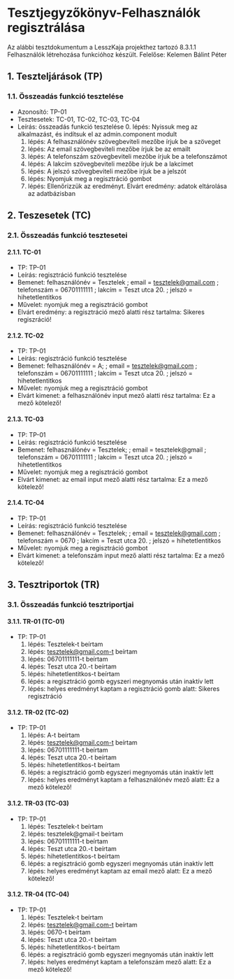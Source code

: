 # Tesztjegyzőkönyv-Felhasználók regisztrálása

Az alábbi tesztdokumentum a LesszKaja projekthez tartozó 8.3.1.1 Felhasználók létrehozása funkcióhoz készült. Felelőse: Kelemen Bálint Péter 

## 1. Teszteljárások (TP)

### 1.1. Összeadás funkció tesztelése 
- Azonosító: TP-01
- Tesztesetek: TC-01, TC-02, TC-03, TC-04
- Leírás: összeadás funkció tesztelése
    0. lépés: Nyissuk meg az alkalmazást, és indítsuk el az admin.component modult
    1. lépés: A felhasználónév szövegbeviteli mezőbe írjuk be a szöveget
    2. lépés: Az email szövegbeviteli mezőbe írjuk be az emailt
    3. lépés: A telefonszám szövegbeviteli mezőbe írjuk be a telefonszámot
    4. lépés: A lakcím szövegbeviteli mezőbe írjuk be a lakcímet
    5. lépés: A jelszó szövegbeviteli mezőbe irjuk be a jelszót
    6. lépés: Nyomjuk meg a regisztráció gombot 
    7. lépés: Ellenőrizzük az eredményt. Elvárt eredmény: adatok eltárolása az adatbázisban

## 2. Teszesetek (TC)

### 2.1. Összeadás funkció tesztesetei

#### 2.1.1. TC-01
- TP: TP-01
- Leírás: regisztráció funkció tesztelése 
- Bemenet: felhasználónév = Tesztelek ; email = tesztelek@gmail.com ; telefonszám = 06701111111 ; lakcím = Teszt utca 20. ; jelszó = hihetetlentitkos
- Művelet: nyomjuk meg a regisztráció gombot 
- Elvárt eredmény: a regisztráció mező alatti rész tartalma: Sikeres regiszráció!

#### 2.1.2. TC-02
- TP: TP-01
- Leírás: regisztráció funkció tesztelése 
- Bemenet: felhasználónév = A; ; email = tesztelek@gmail.com ; telefonszám = 06701111111 ; lakcím = Teszt utca 20. ; jelszó = hihetetlentitkos
- Művelet: nyomjuk meg a regisztráció gombot 
- Elvárt kimenet: a felhasználónév input mező alatti rész tartalma: Ez a mező kötelező!

#### 2.1.3. TC-03
- TP: TP-01
- Leírás: regisztráció funkció tesztelése 
- Bemenet: felhasználónév = Tesztelek; ; email = tesztelek@gmail ; telefonszám = 06701111111 ; lakcím = Teszt utca 20. ; jelszó = hihetetlentitkos
- Művelet: nyomjuk meg a regisztráció gombot 
- Elvárt kimenet: az email input mező alatti rész tartalma: Ez a mező kötelező!

#### 2.1.4. TC-04
- TP: TP-01
- Leírás: regisztráció funkció tesztelése 
- Bemenet: felhasználónév = Tesztelek; ; email = tesztelek@gmail.com ; telefonszám = 0670 ; lakcím = Teszt utca 20. ; jelszó = hihetetlentitkos
- Művelet: nyomjuk meg a regisztráció gombot 
- Elvárt kimenet: a telefonszám input mező alatti rész tartalma: Ez a mező kötelező!

## 3. Tesztriportok (TR)

### 3.1. Összeadás funkció tesztriportjai

#### 3.1.1. TR-01 (TC-01)
- TP: TP-01
    1. lépés: Tesztelek-t beírtam
    2. lépés: tesztelek@gmail.com-t beírtam 
    3. lépés: 06701111111-t beírtam
    4. lépés: Teszt utca 20.-t beírtam 
    5. lépés: hihetetlentitkos-t beírtam
    6. lépés: a regisztráció gomb egyszeri megnyomás után inaktív lett
    7. lépés: helyes eredményt kaptam a regisztráció gomb alatt: Sikeres regisztráció
    

#### 3.1.2. TR-02 (TC-02)
- TP: TP-01
    1. lépés: A-t beírtam
    2. lépés: tesztelek@gmail.com-t beírtam 
    3. lépés: 06701111111-t beírtam
    4. lépés: Teszt utca 20.-t beírtam 
    5. lépés: hihetetlentitkos-t beírtam
    6. lépés: a regisztráció gomb egyszeri megnyomás után inaktív lett
    7. lépés: helyes eredményt kaptam a felhasználónév mező alatt: Ez a mező kötelező!

#### 3.1.2. TR-03 (TC-03)
- TP: TP-01
    1. lépés: Tesztelek-t beírtam
    2. lépés: tesztelek@gmail-t beírtam 
    3. lépés: 06701111111-t beírtam
    4. lépés: Teszt utca 20.-t beírtam 
    5. lépés: hihetetlentitkos-t beírtam
    6. lépés: a regisztráció gomb egyszeri megnyomás után inaktív lett
    7. lépés: helyes eredményt kaptam az email mező alatt: Ez a mező kötelező!

#### 3.1.2. TR-04 (TC-04)
- TP: TP-01
    1. lépés: Tesztelek-t beírtam
    2. lépés: tesztelek@gmail.com-t beírtam 
    3. lépés: 0670-t beírtam
    4. lépés: Teszt utca 20.-t beírtam 
    5. lépés: hihetetlentitkos-t beírtam
    6. lépés: a regisztráció gomb egyszeri megnyomás után inaktív lett
    7. lépés: helyes eredményt kaptam a telefonszám mező alatt: Ez a mező kötelező!
    